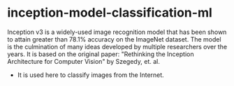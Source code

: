 # inception-model-classification-ml

Inception v3 is a widely-used image recognition model that has been shown to attain greater than 78.1% accuracy on the ImageNet dataset. The model is the culmination of many ideas developed by multiple researchers over the years. It is based on the original paper: "Rethinking the Inception Architecture for Computer Vision" by Szegedy, et. al.

- It is used here to classify images from the Internet.
